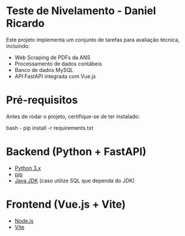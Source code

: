 # Teste de Nivelamento - Daniel Ricardo

Este projeto implementa um conjunto de tarefas para avaliação técnica, incluindo:
- Web Scraping de PDFs da ANS
- Processamento de dados contábeis
- Banco de dados MySQL
- API FastAPI integrada com Vue.js 

# Pré-requisitos

Antes de rodar o projeto, certifique-se de ter instalado:

bash - pip install -r requirements.txt

# Backend (Python + FastAPI)
- [Python 3.x](https://www.python.org/)
- [pip](https://pip.pypa.io/en/stable/)
- [Java JDK](https://www.oracle.com/java/technologies/javase-downloads.html) (caso utilize SQL que dependa do JDK)

# Frontend (Vue.js + Vite)
- [Node.js](https://nodejs.org/)
- [Vite](https://vitejs.dev/)
